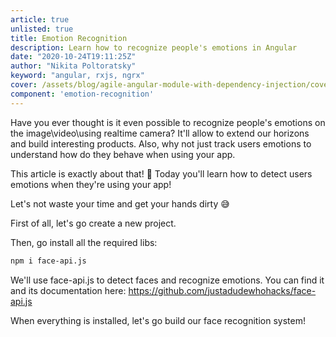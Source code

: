 ```yaml
---
article: true
unlisted: true
title: Emotion Recognition
description: Learn how to recognize people's emotions in Angular
date: "2020-10-24T19:11:25Z"
author: "Nikita Poltoratsky"
keyword: "angular, rxjs, ngrx"
cover: /assets/blog/agile-angular-module-with-dependency-injection/cover.jpg
component: 'emotion-recognition'
---
```


Have you ever thought is it even possible to recognize people's emotions on the image\video\using realtime camera?
It'll allow to extend our horizons and build interesting products. 
Also, why not just track users emotions to understand how do they behave when using your app.

This article is exactly about that! 🥳 Today you'll learn how to detect users emotions when they're using your app!

Let's not waste your time and get your hands dirty 😅

First of all, let's go create a new project.

Then, go install all the required libs:

```bash
npm i face-api.js
```

We'll use face-api.js to detect faces and recognize emotions. 
You can find it and its documentation here: https://github.com/justadudewhohacks/face-api.js

When everything is installed, let's go build our face recognition system!


